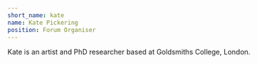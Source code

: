 ```yaml
---
short_name: kate
name: Kate Pickering
position: Forum Organiser
---
```

Kate is an artist and PhD researcher based at Goldsmiths College, London.